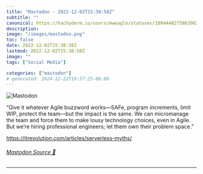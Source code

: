 ```yaml
---
title: "Mastodon - 2022-12-02T15:38:58Z"
subtitle: ""
canonical: https://hachyderm.io/users/mweagle/statuses/109444827586398278
description:
image: "/images/mastodon.png"
toc: false
date: 2022-12-02T15:38:58Z
lastmod: 2022-12-02T15:38:58Z
image: ""
tags: ["Social Media"]

categories: ["mastodon"]
# generated: 2024-12-22T19:57:25-08:00
---
```

![Mastodon](/images/mastodon.png)

<p>“Give it whatever Agile buzzword works—SAFe, program increments, limit WIP, protect the team—but the impact is the same. We can micromanage the team and force them to make lousy technology choices, even in Agile. But we’re hiring professional engineers; let them own their problem space.”</p><p><a href="https://itrevolution.com/articles/serverless-myths/" target="_blank" rel="nofollow noopener noreferrer" translate="no"><span class="invisible">https://</span><span class="ellipsis">itrevolution.com/articles/serv</span><span class="invisible">erless-myths/</span></a></p>


###### [Mastodon Source 🐘](https://hachyderm.io/@mweagle/109444827586398278)

___
